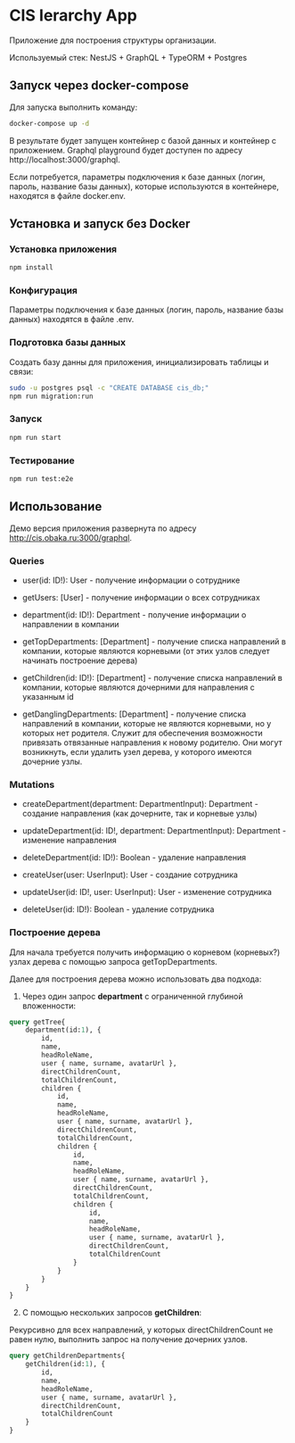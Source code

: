 # CIS Ierarchy App

Приложение для построения структуры организации.

Используемый стек: NestJS + GraphQL + TypeORM + Postgres

## Запуск через docker-compose

Для запуска выполнить команду:

```bash
docker-compose up -d
```

В результате будет запущен контейнер с базой данных и контейнер с приложением. Graphql playground будет доступен по адресу http://localhost:3000/graphql.

Если потребуется, параметры подключения к базе данных (логин, пароль, название базы данных), которые используются в контейнере, находятся в файле docker.env.

## Установка и запуск без Docker

### Установка приложения

```bash
npm install
```

### Конфигурация

Параметры подключения к базе данных (логин, пароль, название базы данных) находятся в файле .env.

### Подготовка базы данных

Создать базу данны для приложения, инициализировать таблицы и связи:

```bash
sudo -u postgres psql -c "CREATE DATABASE cis_db;"
npm run migration:run
```

### Запуск

```bash
npm run start
```

### Тестирование

```bash
npm run test:e2e
```

## Использование

Демо версия приложения развернута по адресу <http://cis.obaka.ru:3000/graphql>.

### Queries

* user(id: ID!): User - получение информации о сотруднике

* getUsers: [User] - получение информации о всех сотрудниках

* department(id: ID!): Department - получение информации о направлении в компании

* getTopDepartments: [Department] - получение списка направлений в компании, которые являются корневыми (от этих узлов следует начинать построение дерева)

* getChildren(id: ID!): [Department] - получение списка направлений в компании, которые являются дочерними для направления с указанным id

* getDanglingDepartments: [Department] - получение списка направлений в компании, которые не являются корневыми, но у которых нет родителя. Служит для обеспечения возможности привязать отвязанные направления к новому родителю. Они могут возникнуть, если удалить узел дерева, у которого имеются дочерние узлы.

### Mutations

* createDepartment(department: DepartmentInput): Department - создание направления (как дочерните, так и корневые узлы)

* updateDepartment(id: ID!, department: DepartmentInput): Department - изменение направления

* deleteDepartment(id: ID!): Boolean - удаление направления

* createUser(user: UserInput): User - создание сотрудника

* updateUser(id: ID!, user: UserInput): User - изменение сотрудника

* deleteUser(id: ID!): Boolean - удаление сотрудника

### Построение дерева

Для начала требуется получить информацию о корневом (корневых?) узлах дерева с помощью запроса getTopDepartments.

Далее для построения дерева можно использовать два подхода:

1. Через один запрос **department** с ограниченной глубиной вложенности:

```graphql
query getTree{
    department(id:1), {
        id,
        name,
        headRoleName,
        user { name, surname, avatarUrl },
        directChildrenCount,
        totalChildrenCount,
        children {
            id,
            name,
            headRoleName,
            user { name, surname, avatarUrl },
            directChildrenCount,
            totalChildrenCount,
            children {
                id,
                name,
                headRoleName,
                user { name, surname, avatarUrl },
                directChildrenCount,
                totalChildrenCount,
                children {
                    id,
                    name,
                    headRoleName,
                    user { name, surname, avatarUrl },
                    directChildrenCount,
                    totalChildrenCount
                }
            }
        }
    }
}
```

2. С помощью нескольких запросов **getChildren**:

Рекурсивно для всех направлений, у которых directChildrenCount не равен нулю, выполнить запрос на получение дочерних узлов.

```graphql
query getChildrenDepartments{
    getChildren(id:1), {
        id,
        name,
        headRoleName,
        user { name, surname, avatarUrl },
        directChildrenCount,
        totalChildrenCount
    }
}
```
